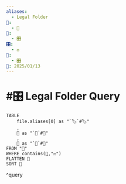 ```yaml
---
aliases:
  - Legal Folder
📁:
  - 🔢
🔢:
  - 🎛️
🎛️:
  - ⚖️
🔀:
  - 🎛️
📅: 2025/01/13
---
```

# #🎛️ Legal Folder Query

```dataview
TABLE
	file.aliases[0] as "`🏷️`#🏷️"
	,
	📅 as "`📅`#📅"
	,
	📁 as "`📁`#📁"
FROM "📁"
WHERE contains(📁,"⚖️")
FLATTEN 📁
SORT 📁
```

^query